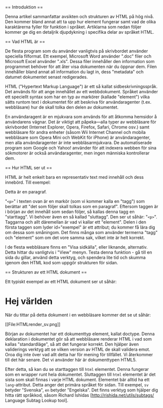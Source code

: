 == Introduktion ==

Denna artikel sammanfattar avsikten och strukturen av HTML på hög nivå. Den kommer bland annat att ta upp hur element fungerar samt vad de olika karaktärerna fyller för funktion i språket. Artiklarna som nedan följer kommer ge dig en detaljrik djupdykning i specifika delar av språket HTML.

== Vad HTML är ==

De flesta program som du använder vanligtvis på skrivbordet använder speciella filformat. Ett exempel, Microsoft Word använder ".doc" filer och Microsoft Excel använder ".xls". Dessa filer innehåller den information som programmet behöver för att åter visa dokumenten när du öppnar dem. Filen innehåller bland annat all information du lagt in, dess "metadata" och datumet dokumentet senast redigerades.

HTML ("Hypertext Markup Language") är ett så kallat sidbeskrivningsspråk. Det används för att ange innehållet av ett webbdokument. Språket använder ett speciellt syntax som har en typ av markörer (kallade "element") vilka sätts runtom text i dokumentet för att beskriva för användaragenter (t.ex. webbläsare) hur de skall tolka den delen av dokumentet.

En användaragent är en mjukvara som används för att åtkomma hemsidor å användarens vägnar. Det är viktigt att påpeka—alla typer av webbläsare för skrivbordet (Internet Explorer, Opera, Firefox, Safari, Chrome osv.) samt webbläsare för andra enheter (såsom Wii Internet Channel och mobila webbläsare som Opera Mini och WebKit för iPhone) är användaragenter, men alla användaragenter är inte webbläsarmjukvara. De automatiserade program som Google och Yahoo! använder för att indexera webben för sina sökmotorer är också användaragenter, men ingen människa kontrollerar dem.

== Hur HTML ser ut ==

HTML är helt enkelt bara en representativ text med innehåll och dess innebörd. Till exempel:

<syntaxhighlight lang="html5"><p id="exempel">Detta är en paragraf.</p></syntaxhighlight>

"<code>&lt;p&gt;</code>" i texten ovan är en markör (som vi kommer kalla en "tagg") som berättar att "det som följer skall tolkas som en paragraf". Eftersom taggen är i början av det innehåll som sedan följer, så kallas denna tagg en "starttagg". Vi behöver även en så kallad "sluttagg". Den ser ut såhär: "<code>&lt;p&gt;</code>". Taggarna och allt däremellan är vad vi kallar ett "element". Delen i den första taggen som lyder id="exempel" är ett attribut; du kommer få lära dig om dessa som småningom. Det finns många som använder termerna "tagg" och "element" som om det vore samma sak, vilket inte är helt korrekt.

I de flesta webbläsare finns en "Visa sidkälla", eller liknande, alternativ. Detta hittar du vanligtvis i "View" menyn. Testa denna funktion - gå till en sida du gillar, använd detta verktyg, och spendera lite tid och skumma igenom den HTML kod som uppgör strukturen för sidan.

== Strukturen av ett HTML dokument ==

Ett typiskt exempel av ett HTML dokument ser ut såhär:

<syntaxhighlight lang="html5"><!DOCTYPE html>
<html lang="sv">
	<head>
		<meta charset="utf-8">
		<title>Exempel sida</title>
	</head>
	<body>
		<h1>Hej världen</h1>
	</body>
</html>
</syntaxhighlight>

När du tittar på detta dokument i en webbläsare kommer det se ut såhär:

[[File:HTMLrender_sv.png]]

Början av dokumentet har ett dokumenttyp element, kallat doctype. Denna deklaration i dokumentet gör så att webbläsare renderar HTML i vad som kallas "standardläge", så att det fungerar korrekt. Den hjälper även validerings verktyg att se vilken version av HTML de skall validera emot. Oroa dig inte över vad allt detta har för mening för tillfället. Vi återkommer till det här senare. Det vi använder här är dokumenttypen HTML5.

Efter detta, så kan du se starttaggen till <code>html</code> elementet. Denna fungerar som en wrapper runt hela dokumentet. Sluttaggen till <code>html</code> elementet är det sista som skall finnas i varje HTML dokument. Elementet bär alltid ha ett <code>lang</code>-attribut. Detta anger det primära språket för sidan. Till exempel, <code>sv</code> betyder "Svenska", <code>en</code> betyder "Engelska". Det finns verktyg som hjälper dig hitta rätt språkkod, såsom Richard Ishidas [http://rishida.net/utils/subtags/ Language Subtag Lookup tool].